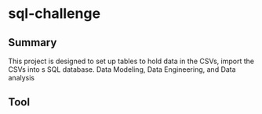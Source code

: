 # sql-challenge
## Summary ##
This project is designed to set up tables to hold data in the CSVs, import the CSVs into s SQL database. Data Modeling, Data Engineering, and Data analysis
## Tool ##
